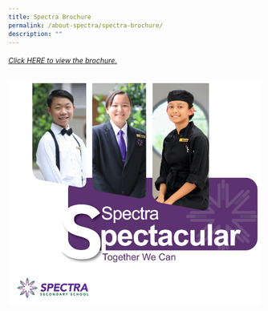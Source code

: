 ```yaml
---
title: Spectra Brochure
permalink: /about-spectra/spectra-brochure/
description: ""
---
```

###### [Click HERE to view the brochure.](https://drive.google.com/file/d/1302QEQDUCi0dL798P3iLRwtt574yi7a_/view?usp=sharing) 
<a target="new" href="https://drive.google.com/file/d/1302QEQDUCi0dL798P3iLRwtt574yi7a_/view?usp=sharing"><img style="width:600px" src="/images/spectra brochure 2023 cover.png"></a>